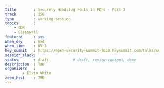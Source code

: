 ```yaml
---
title        : Securely Handling Fonts in PDFs - Part 3
track        : ISG
type         : working-session
topics       :
    - CDR
    - Glasswall
featured     : yes
when_day     : Wed
when_time    : WS-3
hey_summit   : https://open-security-summit-2020.heysummit.com/talks/securely-handling-fonts-in-pdfs-part-3-5pm-bst/
session_slack: 
status       : draft           # draft, review-content, done
description  : TBD
organizers   :
        - Elvin White
zoom_host    : TBD
---
```

